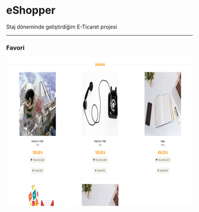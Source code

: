 # eShopper
Staj döneminde geliştirdiğim E-Ticaret projesi
<hr/>
<h3 style="text-align:'center';">Favori</h3>
<img height="400px" witdh="400px" src="https://github.com/ismailcglr/eShopper/blob/main/images/eShopper-Favori.png" alt="Alt text" title="Optional title">
